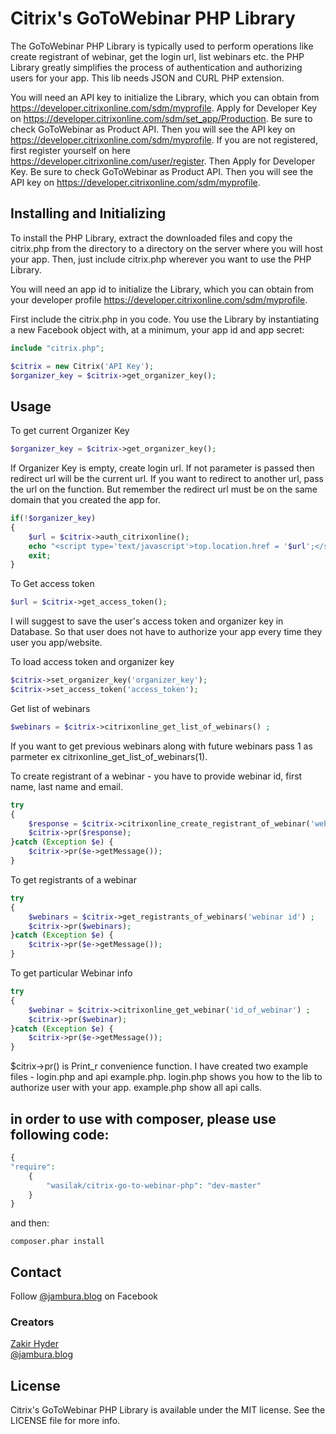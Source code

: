 Citrix's GoToWebinar PHP Library
==========================

The GoToWebinar PHP Library is typically used to perform operations like create registrant of webinar, get the login url, list webinars etc.  the PHP Library greatly simplifies the process of authentication and authorizing users for your app. This lib needs JSON and  CURL PHP extension.

You will need an API key to initialize the Library, which you can obtain from https://developer.citrixonline.com/sdm/myprofile. Apply for Developer Key on https://developer.citrixonline.com/sdm/set_app/Production. Be sure to check GoToWebinar as Product API. Then you will see the API key on https://developer.citrixonline.com/sdm/myprofile. If you are not registered, first register yourself on here https://developer.citrixonline.com/user/register. Then Apply for Developer Key. Be sure to check GoToWebinar as Product API. Then you will see the API key on https://developer.citrixonline.com/sdm/myprofile. 

Installing and Initializing
-----

To install the PHP Library, extract the downloaded files and copy the citrix.php from the directory to a directory on the server where you will host your app. Then, just include citrix.php wherever you want to use the PHP Library. 

You will need an app id to initialize the Library, which you can obtain from your developer profile https://developer.citrixonline.com/sdm/myprofile.

First include the citrix.php in you code. You use the Library by instantiating a new Facebook object with, at a minimum, your app id and app secret:

```php
include "citrix.php";

$citrix = new Citrix('API Key');
$organizer_key = $citrix->get_organizer_key();
```

Usage
-----

To get current Organizer Key

```php
$organizer_key = $citrix->get_organizer_key();
```

If Organizer Key is empty, create login url. If not parameter is passed then redirect url will be the current url. If you want to redirect to another url, pass the url on the function. But remember the redirect url must be on the same domain that you created the app for.

```php
if(!$organizer_key)
{
	$url = $citrix->auth_citrixonline();
	echo "<script type='text/javascript'>top.location.href = '$url';</script>";
	exit;
}
```

To Get access token 

```php
$url = $citrix->get_access_token();
```

I will suggest to save the user's access token and organizer key in Database. So that user does not have to authorize your app every time they user you app/website.

To load access token and organizer key

```php
$citrix->set_organizer_key('organizer_key');
$citrix->set_access_token('access_token');
```

Get list of webinars 

```php
$webinars = $citrix->citrixonline_get_list_of_webinars() ;
```

If you want to get previous webinars along with future webinars pass 1 as parmeter ex citrixonline_get_list_of_webinars(1).

To create registrant of a webinar - you have to provide webinar id, first name, last name and email.

```php
try
{
	$response = $citrix->citrixonline_create_registrant_of_webinar('webinar id', $data = array('first_name' => 'First Name', 'last_name' => 'Lastnmae', 'email'=>'email@email.com')) ;
	$citrix->pr($response);
}catch (Exception $e) {	
	$citrix->pr($e->getMessage());
}
```

To get registrants of a webinar

```php
try
{
	$webinars = $citrix->get_registrants_of_webinars('webinar id') ;
	$citrix->pr($webinars);
}catch (Exception $e) {	
	$citrix->pr($e->getMessage());
}
```

To get particular Webinar info

```php
try
{
    $webinar = $citrix->citrixonline_get_webinar('id_of_webinar') ;
    $citrix->pr($webinar);
}catch (Exception $e) { 
    $citrix->pr($e->getMessage());
}
```

$citrix->pr() is Print_r convenience function. I have created two example files - login.php and api example.php. login.php shows you how to the lib to authorize user with your app. example.php show all api calls.

## in order to use with composer, please use following code:

```php
{
"require": 
    {
        "wasilak/citrix-go-to-webinar-php": "dev-master"
    }
}
```

and then: 

```
composer.phar install
```

## Contact

Follow [@jambura.blog](https://www.facebook.com/jambura.blog) on Facebook 

### Creators

[Zakir Hyder](https://github.com/zakir-hyder)  
[@jambura.blog](https://www.facebook.com/jambura.blog)

## License

Citrix's GoToWebinar PHP Library is available under the MIT license. See the LICENSE file for more info.
